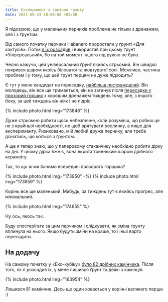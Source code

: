 ```yaml
---
title: Експеримент з заміною ґрунту
date: 2021-06-23 18:00:00 +03:00
---
```


Я підозрюю, що у маленьких перчиків проблема не тільки з дренажем, але і з ґрунтом.

Від самого початку перчики Habanero проростали у ґрунті «Для кактусів». Потім [я їх розсадив][1] і використав при цьому ґрунт «Універсальний», бо на той момент іншого під рукою не було.

Чесно кажучи, цей універсальний ґрунт якийсь стрьомий. Він швидко покрився шаром якоїсь біловатої та жовтуватої солі. Можливо, частина проблем і у тому, що цей ґрунт перцям не дуже підходить?

Є тут у мене кандидат на пересадку, [найбільш постраждалий][2]. Він молодець, він все ще тримається, він не загинув після [пересадки у прозорий горщик][3] з хорошим дренажем тиждень тому, але, з іншого боку, за цей тиждень він ніяк і не підріс.

{% include photo.html img="173846" %}

Дуже стрьомно робити щось небезпечне, коли розумієш, що робиш це не з крайньої необхідності, не щоб врятувати рослинку, а лише для експерименту. Ризиковано, мій любий друже перчику, але треба дізнатись, що коїться з ґрунтом.

А ще я тепер знаю, що у паперовому стаканчику необхідно робити дірку на дні. У цьому дірка вже є, вона вкрита тоненьким шаром дрібного керамзіту.

Так, то що ж ми бачимо всередині прозорого горщика?

{% include photo.html img="173950" -%}
{% include photo.html img="173959" %}

Корінь все ще маленький. Мабудь, за тиждень тут є якийсь прогрес, але мінімальний.

{% include photo.html img="174655" %}

Ну ось, якось так.

Буду спостерігати за цим перчиком і слідкувати, як зміна ґрунту вплинула на нього. Якщо будуть зміни на краще, то і інші варто пересадити.


На додачу
---------

На самому початку у «Еко-кубіку» [було 82 дрібних камінчика][4]. Після того, як я розсадив їх, у мене лишився ґрунт та деякі з камінців.

{% include photo.html img="163954" %}

Лишився 81 камінчик. Десь ще один ховається у корінні великого перцю :)

[1]: /2021/06/03/transpepper.html
[2]: /2021/06/08/oops.html
[3]: /2021/06/17/drainage.html
[4]: /2021/05/04/planting.html
